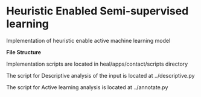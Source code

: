 # Heuristic Enabled Semi-supervised learning
Implementation of heuristic enable active machine learning model

**File Structure**

Implementation scripts are located in heal/apps/contact/scripts directory

The script for Descriptive analysis of the input is located at ../descriptive.py

The script for Active learning analysis is located at ../annotate.py
